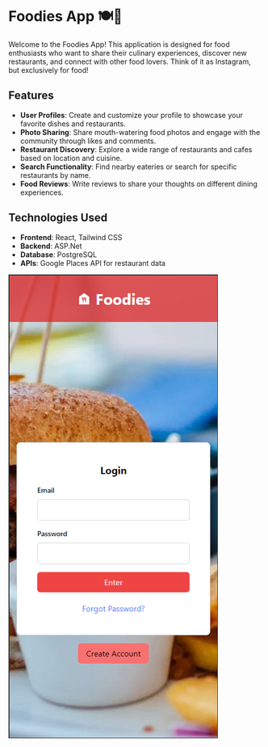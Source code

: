 # Foodies App 🍽️📸

Welcome to the Foodies App! This application is designed for food enthusiasts who want to share their culinary experiences, discover new restaurants, and connect with other food lovers. Think of it as Instagram, but exclusively for food!

## Features

- **User Profiles**: Create and customize your profile to showcase your favorite dishes and restaurants.
- **Photo Sharing**: Share mouth-watering food photos and engage with the community through likes and comments.
- **Restaurant Discovery**: Explore a wide range of restaurants and cafes based on location and cuisine.
- **Search Functionality**: Find nearby eateries or search for specific restaurants by name.
- **Food Reviews**: Write reviews to share your thoughts on different dining experiences.

## Technologies Used

- **Frontend**: React, Tailwind CSS
- **Backend**: ASP.Net
- **Database**: PostgreSQL
- **APIs**: Google Places API for restaurant data

![Project Screenshot](Project_Images\1_Login.png)